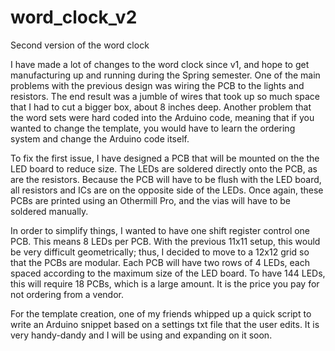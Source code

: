 # word_clock_v2
Second version of the word clock

I have made a lot of changes to the word clock since v1, and hope to get manufacturing up and running during the Spring semester. One of the main problems with the previous design was wiring the PCB to the lights and resistors. The end result was a jumble of wires that took up so much space that I had to cut a bigger box, about 8 inches deep. Another problem that the word sets were hard coded into the Arduino code, meaning that if you wanted to change the template, you would have to learn the ordering system and change the Arduino code itself.

To fix the first issue, I have designed a PCB that will be mounted on the the LED board to reduce size. The LEDs are soldered directly onto the PCB, as are the resistors. Because the PCB will have to be flush with the LED board, all resistors and ICs are on the opposite side of the LEDs. Once again, these PCBs are printed using an Othermill Pro, and the vias will have to be soldered manually.

In order to simplify things, I wanted to have one shift register control one PCB. This means 8 LEDs per PCB. With the previous 11x11 setup, this would be very difficult geometrically; thus, I decided to move to a 12x12 grid so that the PCBs are modular. Each PCB will have two rows of 4 LEDs, each spaced according to the maximum size of the LED board. To have 144 LEDs, this will require 18 PCBs, which is a large amount. It is the price you pay for not ordering from a vendor.

For the template creation, one of my friends whipped up a quick script to write an Arduino snippet based on a settings txt file that the user edits. It is very handy-dandy and I will be using and expanding on it soon.
